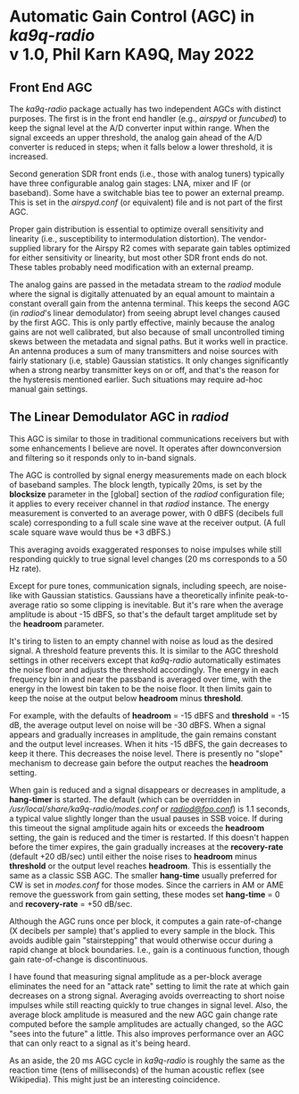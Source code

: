 Automatic Gain Control (AGC) in *ka9q-radio*  
v 1.0, Phil Karn KA9Q, May 2022  
============================================


Front End AGC
-------------

The *ka9q-radio* package actually has two independent AGCs with
distinct purposes. The first is in the front end handler (e.g.,
*airspyd* or *funcubed*) to keep the signal level at the A/D converter
input within range. When the signal exceeds an upper threshold, the
analog gain ahead of the A/D converter is reduced in steps; when it
falls below a lower threshold, it is increased.

Second generation SDR front ends (i.e., those with analog tuners)
typically have three configurable analog gain stages: LNA, mixer and
IF (or baseband).  Some have a switchable bias tee to power an
external preamp.  This is set in the *airspyd.conf* (or
equivalent) file and is not part of the first AGC.

Proper gain distribution is essential to optimize overall sensitivity
and linearity (i.e., susceptibility to intermodulation
distortion). The vendor-supplied library for the Airspy R2 comes with
separate gain tables optimized for either sensitivity or linearity,
but most other SDR front ends do not. These tables probably need
modification with an external preamp.

The analog gains are passed in the metadata stream to the *radiod*
module where the signal is digitally attenuated by an equal amount to
maintain a constant overall gain from the antenna terminal. This keeps
the second AGC (in *radiod*'s linear demodulator) from seeing abrupt
level changes caused by the first AGC.  This is only partly effective,
mainly because the analog gains are not well calibrated, but also
because of small uncontrolled timing skews between the metadata and
signal paths.  But it works well in practice. An antenna produces a
sum of many transmitters and noise sources with fairly stationary
(i.e, stable) Gaussian statistics. It only changes significantly when
a strong nearby transmitter keys on or off, and that's the reason for
the hysteresis mentioned earlier. Such situations may require
ad-hoc manual gain settings.

The Linear Demodulator AGC in *radiod*
--------------------------------------

This AGC is similar to those in traditional communications receivers
but with some enhancements I believe are novel. It operates after
downconversion and filtering so it responds only to in-band signals.

The AGC is controlled by signal energy measurements made on each block
of baseband samples.  The block length, typically 20ms, is set
by the **blocksize** parameter in the [global] section of the *radiod*
configuration file; it applies to every receiver channel in that
*radiod* instance. The energy measurement is converted to an average
power, with 0 dBFS (decibels full scale) corresponding to a full scale
sine wave at the receiver output. (A full scale square wave would thus
be +3 dBFS.)

This averaging avoids exaggerated responses to noise impulses
while still responding quickly to true signal level changes (20 ms
corresponds to a 50 Hz rate).

Except for pure tones, communication signals, including speech, are
noise-like with Gaussian statistics. Gaussians have a theoretically
infinite peak-to-average ratio so some clipping is inevitable.  But
it's rare when the average amplitude is about -15 dBFS, so that's the
default target amplitude set by the **headroom** parameter.

It's tiring to listen to an empty channel with noise as loud as the
desired signal. A threshold feature prevents this. It is similar to
the AGC threshold settings in other receivers except that *ka9q-radio*
automatically estimates the noise floor and adjusts the threshold
accordingly. The energy in each frequency bin in and near the passband
is averaged over time, with the energy in the lowest bin taken to be
the noise floor.  It then limits gain to keep the noise at the output
below **headroom** minus **threshold**.

For example, with the defaults of **headroom** = -15 dBFS and
**threshold** = -15 dB, the average output level on noise will be -30
dBFS. When a signal appears and gradually increases in amplitude, the
gain remains constant and the output level increases. When it hits -15
dBFS, the gain decreases to keep it there. This decreases the noise
level.  There is presently no "slope" mechanism to decrease gain
before the output reaches the **headroom** setting.

When gain is reduced and a signal disappears or decreases in
amplitude, a **hang-timer** is started. The default (which can be
overridden in */usr/local/share/ka9q-radio/modes.conf* or
*radiod@foo.conf*) is 1.1 seconds, a typical value slightly longer than
the usual pauses in SSB voice.  If during this timeout the signal
amplitude again hits or exceeds the **headroom** setting, the gain is
reduced and the timer is restarted. If this doesn't happen before the
timer expires, the gain gradually increases at the
**recovery-rate** (default +20 dB/sec) until either the noise rises to
**headroom** minus **threshold** or the output level reaches
**headroom**. This is essentially the same as a classic SSB AGC. The
smaller **hang-time** usually preferred for CW is set in
*modes.conf* for those modes. Since the carriers in AM or AME
remove the guesswork from gain setting, these modes set
**hang-time** = 0 and **recovery-rate** = +50 dB/sec.

Although the AGC runs once per block, it computes a gain
rate-of-change (X decibels per sample) that's applied to every sample
in the block. This avoids audible gain "stairstepping" that would
otherwise occur during a rapid change at block boundaries. I.e., gain
is a continuous function, though gain rate-of-change is discontinuous.

I have found that measuring signal amplitude as a per-block average
eliminates the need for an "attack rate" setting to limit the rate at
which gain decreases on a strong signal. Averaging avoids overreacting
to short noise impulses while still reacting quickly to true changes
in signal level. Also, the average block amplitude is measured and the
new AGC gain change rate computed before the sample amplitudes are
actually changed, so the AGC "sees into the future" a little. This
also improves performance over an AGC that can only react to a signal
as it's being heard.

As an aside, the 20 ms AGC cycle in *ka9q-radio* is roughly the same
as the reaction time (tens of milliseconds) of the human acoustic
reflex (see Wikipedia). This might just be an interesting coincidence.


